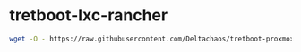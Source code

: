# tretboot-lxc-rancher


```sh
wget -O - https://raw.githubusercontent.com/Deltachaos/tretboot-proxmox-lxc-rancher/main/install.sh | bash - 
```
